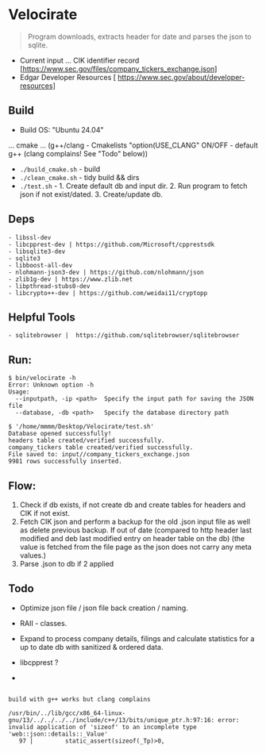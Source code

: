 # Velocirate

> Program downloads, extracts header for date and parses the json to sqlite.

- Current input ... CIK identifier record [https://www.sec.gov/files/company_tickers_exchange.json]
- Edgar Developer Resources  [ https://www.sec.gov/about/developer-resources]


## Build

- Build OS: "Ubuntu 24.04"

... cmake ...
(g++/clang - Cmakelists "option(USE_CLANG" ON/OFF - default g++ (clang complains! See "Todo" below)) 

- ```./build_cmake.sh``` - build
- ```./clean_cmake.sh``` - tidy build && dirs
- ```./test.sh``` - 1. Create default db and input dir. 2. Run program to fetch json if not exist/dated. 3. Create/update db.


## Deps
```
- libssl-dev
- libcpprest-dev | https://github.com/Microsoft/cpprestsdk
- libsqlite3-dev
- sqlite3
- libboost-all-dev
- nlohmann-json3-dev | https://github.com/nlohmann/json
- zlib1g-dev | https://www.zlib.net
- libpthread-stubs0-dev
- libcrypto++-dev | https://github.com/weidai11/cryptopp
```


## Helpful Tools
```
- sqlitebrowser |  https://github.com/sqlitebrowser/sqlitebrowser
```

## Run:
```
$ bin/velocirate -h
Error: Unknown option -h
Usage: 
  --inputpath, -ip <path>  Specify the input path for saving the JSON file
  --database, -db <path>   Specify the database directory path
```
```
$ '/home/mmmm/Desktop/Velocirate/test.sh' 
Database opened successfully!
headers table created/verified successfully.
company_tickers table created/verified successfully.
File saved to: input//company_tickers_exchange.json
9981 rows successfully inserted.
```


## Flow:

1. Check if db exists, if not create db and create tables for headers and CIK if not exist.
2. Fetch CIK json and perform a backup for the old .json input file as well as delete previous backup. If out of date (compared to http header last modified and deb last modified entry on header table on the db) (the value is fetched from the file page as the json does not carry any meta values.)
3. Parse .json to db if 2 applied


## Todo

- Optimize json file / json file back creation / naming.
- RAII - classes.
- Expand to process company details, filings and calculate statistics for a up to date db with sanitized & ordered data.
- libcpprest ?

- 
```

build with g++ works but clang complains

/usr/bin/../lib/gcc/x86_64-linux-gnu/13/../../../../include/c++/13/bits/unique_ptr.h:97:16: error: invalid application of 'sizeof' to an incomplete type 'web::json::details::_Value'
   97 |         static_assert(sizeof(_Tp)>0,
```